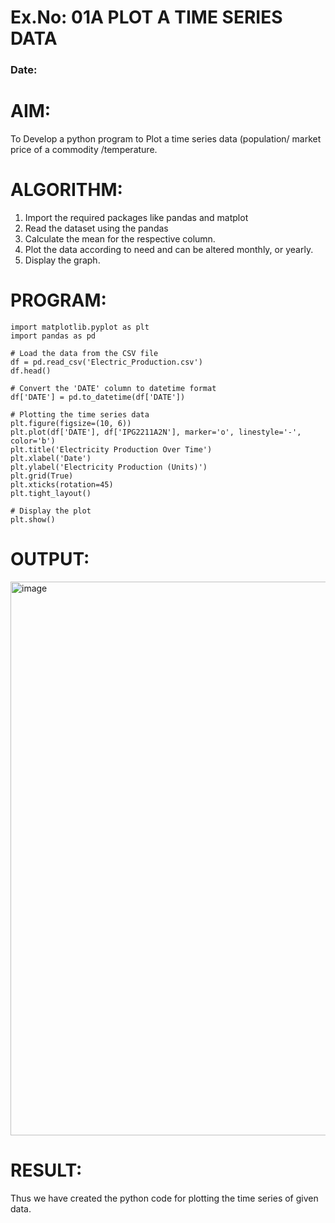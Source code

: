 # Ex.No: 01A PLOT A TIME SERIES DATA
###  Date: 

# AIM:
To Develop a python program to Plot a time series data (population/ market price of a commodity
/temperature.
# ALGORITHM:
1. Import the required packages like pandas and matplot
2. Read the dataset using the pandas
3. Calculate the mean for the respective column.
4. Plot the data according to need and can be altered monthly, or yearly.
5. Display the graph.
# PROGRAM:
~~~
import matplotlib.pyplot as plt
import pandas as pd

# Load the data from the CSV file
df = pd.read_csv('Electric_Production.csv')
df.head()

# Convert the 'DATE' column to datetime format
df['DATE'] = pd.to_datetime(df['DATE'])

# Plotting the time series data
plt.figure(figsize=(10, 6))
plt.plot(df['DATE'], df['IPG2211A2N'], marker='o', linestyle='-', color='b')
plt.title('Electricity Production Over Time')
plt.xlabel('Date')
plt.ylabel('Electricity Production (Units)')
plt.grid(True)
plt.xticks(rotation=45)
plt.tight_layout()

# Display the plot
plt.show()

~~~










# OUTPUT:

<img width="886" alt="image" src="https://github.com/user-attachments/assets/015692f9-4a20-463f-970a-eefede81f88c">





# RESULT:
Thus we have created the python code for plotting the time series of given data.
